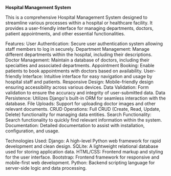 **Hospital Management System**

This is a comprehensive Hospital Management System designed to streamline various processes within a hospital or healthcare facility. It provides a user-friendly interface for managing departments, doctors, patient appointments, and other essential functionalities.

Features:
User Authentication: Secure user authentication system allowing staff members to log in securely.
Department Management: Manage different departments within the hospital, including their descriptions.
Doctor Management: Maintain a database of doctors, including their specialties and associated departments.
Appointment Booking: Enable patients to book appointments with doctors based on availability.
User-friendly Interface: Intuitive interface for easy navigation and usage by hospital staff and patients.
Responsive Design: Mobile-friendly design ensuring accessibility across various devices.
Data Validation: Form validation to ensure the accuracy and integrity of user-submitted data.
Data Persistence: Utilizes Django's built-in ORM for seamless interaction with the database.
File Uploads: Support for uploading doctor images and other relevant documents.
CRUD Operations: Full CRUD (Create, Read, Update, Delete) functionality for managing data entities.
Search Functionality: Search functionality to quickly find relevant information within the system.
Documentation: Detailed documentation to assist with installation, configuration, and usage.

Technologies Used:
Django: A high-level Python web framework for rapid development and clean design.
SQLite: A lightweight relational database used for storing application data.
HTML/CSS: Frontend markup and styling for the user interface.
Bootstrap: Frontend framework for responsive and mobile-first web development.
Python: Backend scripting language for server-side logic and data processing.
